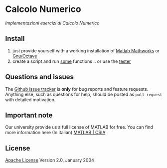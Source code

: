 # Calcolo Numerico

*Implementazioni esercizi di Calcolo Numerico*


## Install
1. just provide yourself with a working installation of [Matlab Mathworks](https://it.mathworks.com/products/matlab.html) or [Gnu/Octave](https://www.gnu.org/software/octave/)
2. create a script and run [some](esercizi-mrz-3-edizione) functions .. or use the [tester](mrz-3-edition/tester.m)

## Questions and issues
The [Github issue tracker](https://github.com/FIUP/calcolo-numerico/issues) is **only** for bug reports and feature requests. Anything else, such as questions for help, should be posted as `pull request` with detailed motivation.

## Important note
Our university provide us a full license of MATLAB for free. You can find more information here (In italian)
[MATLAB | CSIA](https://www.csia.unipd.it/servizi/servizi-utenti-istituzionali/contratti-software-e-licenze/matlab)

## License
[Apache License](http://www.apache.org/licenses/LICENSE-2.0) Version 2.0, January 2004
